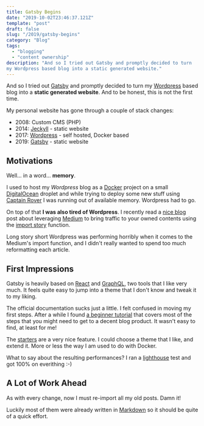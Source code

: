 ```yaml
---
title: Gatsby Begins
date: "2019-10-02T23:46:37.121Z"
template: "post"
draft: false
slug: "/2019/gatsby-begins"
category: "Blog"
tags:
  - "blogging"
  - "content ownership"
description: "And so I tried out Gatsby and promptly decided to turn
my Wordpress based blog into a static generated website."
---
```


And so I tried out [Gatsby](http://gatsbyjs.org) and promptly decided to turn
my [Wordpress](https://wordpress.org) based blog into a **static generated website**.
And to be honest, this is not the first time.

My personal website has gone through a couple of stack changes:

- 2008: Custom CMS (PHP)
- 2014: [Jeckyll](https://jekyllrb.com/) - static website
- 2017: [Wordpress](https://wordpress.org) - self hosted, Docker based
- 2019: [Gatsby](http://gatsbyjs.org) - static website

## Motivations

Well... in a word... **memory**.

I used to host my _Wordpress_ blog as a [Docker](https://docker.com) project on a small
[DigitalOcean](https://digitalocean.com) droplet and while trying to deploy some
new stuff using [Captain Rover](https://caprover.com) I was running out of available memory.
Wordpress had to go.

On top of that **I was also tired of Wordpress**. I recently read a
[nice blog](https://sendcheckit.com/blog/why-you-should-put-your-content-on-medium-and-your-own-domain)
post about leveraging [Medium](https://medium.com) to bring traffic to your owned
contents using the [import story](https://medium.com/p/import) function.

Long story short Wordpress was performing horribly when it comes to the Medium's import
function, and I didn't really wanted to spend too much reformatting each article.

## First Impressions

Gatsby is heavily based on [React](https://reactjs.org/) and [GraphQL](https://graphql.org/),
two tools that I like very much. It feels quite easy to jump into a theme that I don't know
and tweak it to my liking.

The official documentation sucks just a little. I felt confused in moving my first steps.
After a while I found [a beginner tutorial](https://www.gatsbyjs.org/tutorial/) that covers
most of the steps that you might need to get to a decent blog product. It wasn't easy
to find, at least for me!

The [starters](https://www.gatsbyjs.org/starters/?v=2) are a very nice feature. I could choose
a theme that I like, and extend it. More or less the way I am used to do with Docker.

What to say about the resulting performances? I ran a [lighthouse](https://developers.google.com/web/tools/lighthouse/) test and got 100% on everithing :-)

## A Lot of Work Ahead

As with every change, now I must re-import all my old posts. Damn it!

Luckily most of them were already written in [Markdown](https://en.wikipedia.org/wiki/Markdown)
so it should be quite of a quick effort.
